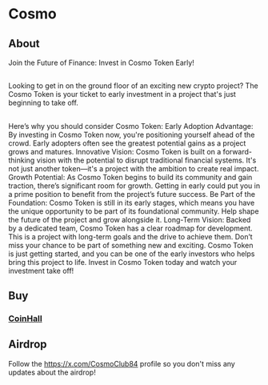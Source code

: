 # Cosmo
## About
Join the Future of Finance: Invest in Cosmo Token Early! 
##
Looking to get in on the ground floor of an exciting new crypto project? The Cosmo Token is your ticket to early investment in a project that's just beginning to take off.
##
Here’s why you should consider Cosmo Token:
Early Adoption Advantage: By investing in Cosmo Token now, you're positioning yourself ahead of the crowd. Early adopters often see the greatest potential gains as a project grows and matures.
Innovative Vision: Cosmo Token is built on a forward-thinking vision with the potential to disrupt traditional financial systems. It's not just another token—it's a project with the ambition to create real impact.
Growth Potential: As Cosmo Token begins to build its community and gain traction, there’s significant room for growth. Getting in early could put you in a prime position to benefit from the project’s future success.
Be Part of the Foundation: Cosmo Token is still in its early stages, which means you have the unique opportunity to be part of its foundational community. Help shape the future of the project and grow alongside it.
Long-Term Vision: Backed by a dedicated team, Cosmo Token has a clear roadmap for development. This is a project with long-term goals and the drive to achieve them.
Don’t miss your chance to be part of something new and exciting. Cosmo Token is just getting started, and you can be one of the early investors who helps bring this project to life.
Invest in Cosmo Token today and watch your investment take off! 

## Buy 
### [CoinHall](https://coinhall.org/swap?fromChain=osmosis-1&fromAsset=ibc%2F498A0751C798A0D9A389AA3691123DADA57DAA4FE165D5C75894505B876BA6E4&toChain=osmosis-1&toAsset=ibc%2F4925733868E7999F5822C961ADE9470A7FC5FA4A560BAE1DE102783C3F64C201)
## Airdrop
Follow the https://x.com/CosmoClub84 profile so you don't miss any updates about the airdrop!
